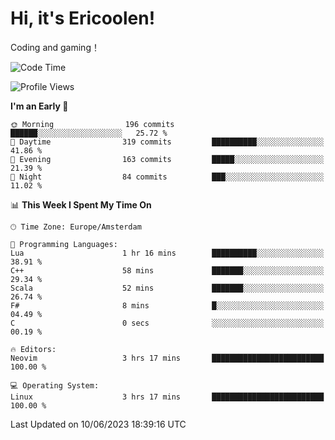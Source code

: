 # Hi, it's Ericoolen!
Coding and gaming！

<!--START_SECTION:waka-->
![Code Time](http://img.shields.io/badge/Code%20Time-837%20hrs%2054%20mins-blue)

![Profile Views](http://img.shields.io/badge/Profile%20Views-0-blue)

**I'm an Early 🐤** 

```text
🌞 Morning                196 commits         ██████░░░░░░░░░░░░░░░░░░░   25.72 % 
🌆 Daytime                319 commits         ██████████░░░░░░░░░░░░░░░   41.86 % 
🌃 Evening                163 commits         █████░░░░░░░░░░░░░░░░░░░░   21.39 % 
🌙 Night                  84 commits          ███░░░░░░░░░░░░░░░░░░░░░░   11.02 % 
```


📊 **This Week I Spent My Time On** 

```text
🕑︎ Time Zone: Europe/Amsterdam

💬 Programming Languages: 
Lua                      1 hr 16 mins        ██████████░░░░░░░░░░░░░░░   38.91 % 
C++                      58 mins             ███████░░░░░░░░░░░░░░░░░░   29.34 % 
Scala                    52 mins             ███████░░░░░░░░░░░░░░░░░░   26.74 % 
F#                       8 mins              █░░░░░░░░░░░░░░░░░░░░░░░░   04.49 % 
C                        0 secs              ░░░░░░░░░░░░░░░░░░░░░░░░░   00.19 % 

🔥 Editors: 
Neovim                   3 hrs 17 mins       █████████████████████████   100.00 % 

💻 Operating System: 
Linux                    3 hrs 17 mins       █████████████████████████   100.00 % 
```


 Last Updated on 10/06/2023 18:39:16 UTC
<!--END_SECTION:waka-->

